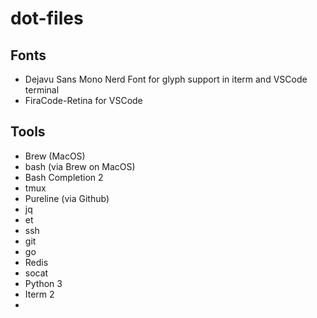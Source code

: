 # dot-files


## Fonts

* Dejavu Sans Mono Nerd Font for glyph support in iterm and VSCode terminal
* FiraCode-Retina for VSCode

## Tools

* Brew (MacOS)
* bash (via Brew on MacOS)
* Bash Completion 2
* tmux
* Pureline (via Github)
* jq
* et
* ssh
* git
* go
* Redis
* socat
* Python 3
* Iterm 2
* 